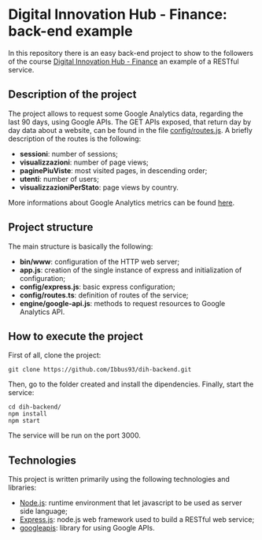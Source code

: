 # Digital Innovation Hub - Finance: back-end example

In this repository there is an easy back-end project to show to the followers of the course [Digital Innovation Hub - Finance](https://www.eventbrite.it/e/biglietti-orientarsi-al-digitale-finance-20-e-27-giugno-4-e-12-luglio-2019-62911384645?ref=estw) an example of a RESTful service. 

## Description of the project
The project allows to request some Google Analytics data, regarding the last 90 days, using Google APIs. The GET APIs exposed, that return day by day data about a website, can be found in the file [config/routes.js](https://github.com/Ibbus93/dih-backend/blob/master/config/routes.js). A briefly description of the routes is the following:
- **sessioni**: number of sessions;
- **visualizzazioni**: number of page views;
- **paginePiuViste**: most visited pages, in descending order;
- **utenti**: number of users;
- **visualizzazioniPerStato**: page views by country.

More informations about Google Analytics metrics can be found [here](https://developers.google.com/analytics/devguides/reporting/core/dimsmets).

## Project structure
The main structure is basically the following:
- **bin/www**: configuration of the HTTP web server;
- **app.js**: creation of the single instance of express and initialization of configuration;
- **config/express.js**: basic express configuration;
- **config/routes.ts**: definition of routes of the service;
- **engine/google-api.js**: methods to request resources to Google Analytics API.

## How to execute the project
First of all, clone the project:
```
git clone https://github.com/Ibbus93/dih-backend.git
```
Then, go to the folder created and install the dipendencies. Finally, start the service:

```
cd dih-backend/
npm install
npm start
```
The service will be run on the port 3000.

## Technologies
This project is written primarily using the following technologies and libraries:

- [Node.js](https://nodejs.org/it/): runtime environment that let javascript to be used as server side language;
- [Express.js](https://github.com/expressjs/express): node.js web framework used to build a RESTful web service;
- [googleapis](https://github.com/googleapis/google-api-nodejs-client#readme): library for using Google APIs.

